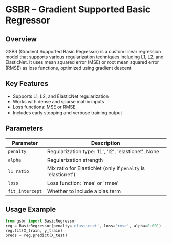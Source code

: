 # GSBR – Gradient Supported Basic Regressor

## Overview
GSBR (Gradient Supported Basic Regressor) is a custom linear regression model that supports various regularization techniques including L1, L2, and ElasticNet. It uses mean squared error (MSE) or root mean squared error (RMSE) as loss functions, optimized using gradient descent.

## Key Features
- Supports L1, L2, and ElasticNet regularization
- Works with dense and sparse matrix inputs
- Loss functions: MSE or RMSE
- Includes early stopping and verbose training output

## Parameters
| Parameter       | Description                                                  |
|-----------------|--------------------------------------------------------------|
| `penalty`       | Regularization type: 'l1', 'l2', 'elasticnet', None          |
| `alpha`         | Regularization strength                                      |
| `l1_ratio`      | Mix ratio for ElasticNet (only if `penalty` is 'elasticnet') |
| `loss`          | Loss function: 'mse' or 'rmse'                               |
| `fit_intercept` | Whether to include a bias term                               |

## Usage Example
```python
from gsbr import BasicRegressor
reg = BasicRegressor(penalty='elasticnet', loss='rmse', alpha=0.001)
reg.fit(X_train, y_train)
preds = reg.predict(X_test)
```
